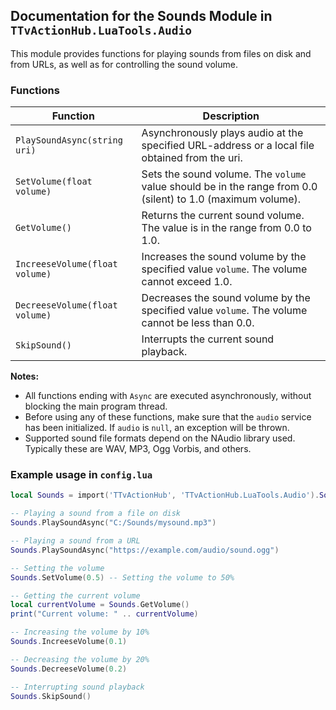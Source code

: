 ## Documentation for the Sounds Module in `TTvActionHub.LuaTools.Audio`

This module provides functions for playing sounds from files on disk and from URLs, as well as for controlling the sound volume.

### Functions

| Function                       | Description                                                                                                 |
| ------------------------------ | ----------------------------------------------------------------------------------------------------------- |
| `PlaySoundAsync(string uri)`   | Asynchronously plays audio at the specified URL-address or a local file obtained from the uri.              |
| `SetVolume(float volume)`      | Sets the sound volume. The `volume` value should be in the range from 0.0 (silent) to 1.0 (maximum volume). |
| `GetVolume()`                  | Returns the current sound volume. The value is in the range from 0.0 to 1.0.                                |
| `IncreeseVolume(float volume)` | Increases the sound volume by the specified value `volume`. The volume cannot exceed 1.0.                   |
| `DecreeseVolume(float volume)` | Decreases the sound volume by the specified value `volume`. The volume cannot be less than 0.0.             |
| `SkipSound()`                  | Interrupts the current sound playback.                                                                      |

**Notes:**

- All functions ending with `Async` are executed asynchronously, without blocking the main program thread.
- Before using any of these functions, make sure that the `audio` service has been initialized. If `audio` is `null`, an exception will be thrown.
- Supported sound file formats depend on the NAudio library used. Typically these are WAV, MP3, Ogg Vorbis, and others.

### Example usage in `config.lua`

```lua
local Sounds = import('TTvActionHub', 'TTvActionHub.LuaTools.Audio').Sounds

-- Playing a sound from a file on disk
Sounds.PlaySoundAsync("C:/Sounds/mysound.mp3")

-- Playing a sound from a URL
Sounds.PlaySoundAsync("https://example.com/audio/sound.ogg")

-- Setting the volume
Sounds.SetVolume(0.5) -- Setting the volume to 50%

-- Getting the current volume
local currentVolume = Sounds.GetVolume()
print("Current volume: " .. currentVolume)

-- Increasing the volume by 10%
Sounds.IncreeseVolume(0.1)

-- Decreasing the volume by 20%
Sounds.DecreeseVolume(0.2)

-- Interrupting sound playback
Sounds.SkipSound()
```
